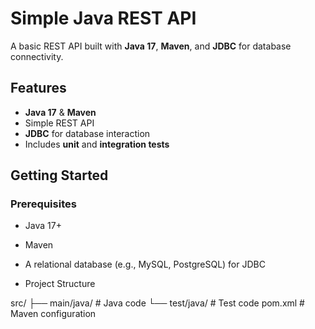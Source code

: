 # Simple Java REST API

A basic REST API built with **Java 17**, **Maven**, and **JDBC** for database connectivity.

## Features

- **Java 17** & **Maven**
- Simple REST API
- **JDBC** for database interaction
- Includes **unit** and **integration tests**

## Getting Started

### Prerequisites

- Java 17+
- Maven
- A relational database (e.g., MySQL, PostgreSQL) for JDBC

- Project Structure

src/
 ├── main/java/      # Java code
 └── test/java/      # Test code
pom.xml              # Maven configuration
